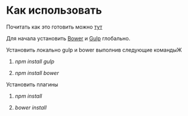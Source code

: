 # Как использовать
Почитать как это готовить можно [тут](http://habrahabr.ru/post/250569/ "Readme")

Для начала установить [Bower](http://bower.io/) и [Gulp](http://gulpjs.com/) глобально.

Установить локально gulp и bower выполнив следующие командыЖ

1. *npm install gulp*

2. *npm install bower*

Установить плагины

1. *npm install*

2. *bower install*
